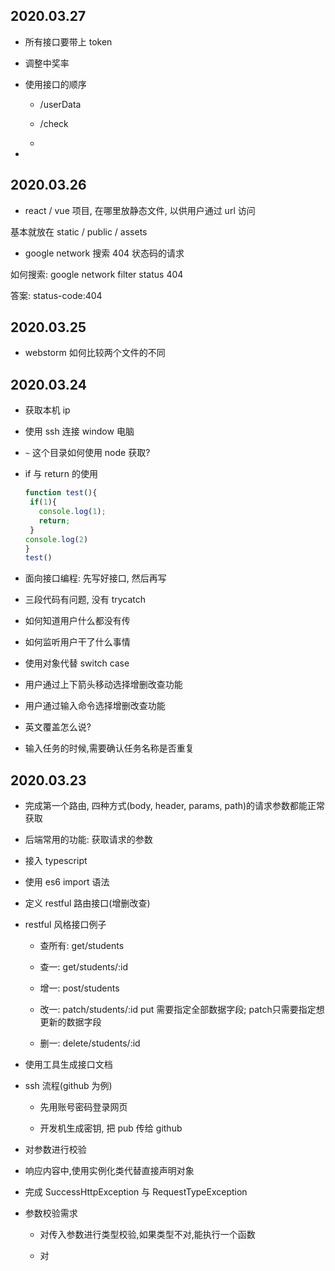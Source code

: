 ## 2020.03.27

- 所有接口要带上 token

- 调整中奖率

- 使用接口的顺序

    - /userData
    
    - /check
    
    - 
    
- 

## 2020.03.26

- react / vue 项目, 在哪里放静态文件, 以供用户通过 url 访问

基本就放在 static / public / assets 

- google network 搜索 404 状态码的请求

如何搜索: google network filter status 404

答案: status-code:404




## 2020.03.25

- webstorm 如何比较两个文件的不同

## 2020.03.24

- 获取本机 ip

- 使用 ssh 连接 window 电脑

- `~` 这个目录如何使用 node 获取?

- if 与 return 的使用

    ```javascript
    function test(){
     if(1){
       console.log(1);
       return;
     }
    console.log(2)
    }
    test()
    ```

-  面向接口编程: 先写好接口, 然后再写

- 三段代码有问题, 没有 trycatch

- 如何知道用户什么都没有传

- 如何监听用户干了什么事情

- 使用对象代替 switch case

- 用户通过上下箭头移动选择增删改查功能 

- 用户通过输入命令选择增删改查功能

- 英文覆盖怎么说?

- 输入任务的时候,需要确认任务名称是否重复

## 2020.03.23

- 完成第一个路由, 四种方式(body, header, params, path)的请求参数都能正常获取

- 后端常用的功能: 获取请求的参数    

- 接入 typescript 

- 使用 es6 import 语法

- 定义 restful 路由接口(增删改查)

- restful 风格接口例子

    - 查所有: get/students
    
    - 查一: get/students/:id
    
    - 增一: post/students
    
    - 改一: patch/students/:id  put 需要指定全部数据字段; patch只需要指定想更新的数据字段
    
    - 删一: delete/students/:id

- 使用工具生成接口文档

- ssh 流程(github 为例)

    - 先用账号密码登录网页
    
    - 开发机生成密钥, 把 pub 传给 github
    
- 对参数进行校验

- 响应内容中,使用实例化类代替直接声明对象

- 完成 SuccessHttpException 与 RequestTypeException

- 参数校验需求

    - 对传入参数进行类型校验,如果类型不对,能执行一个函数
    
    - 对